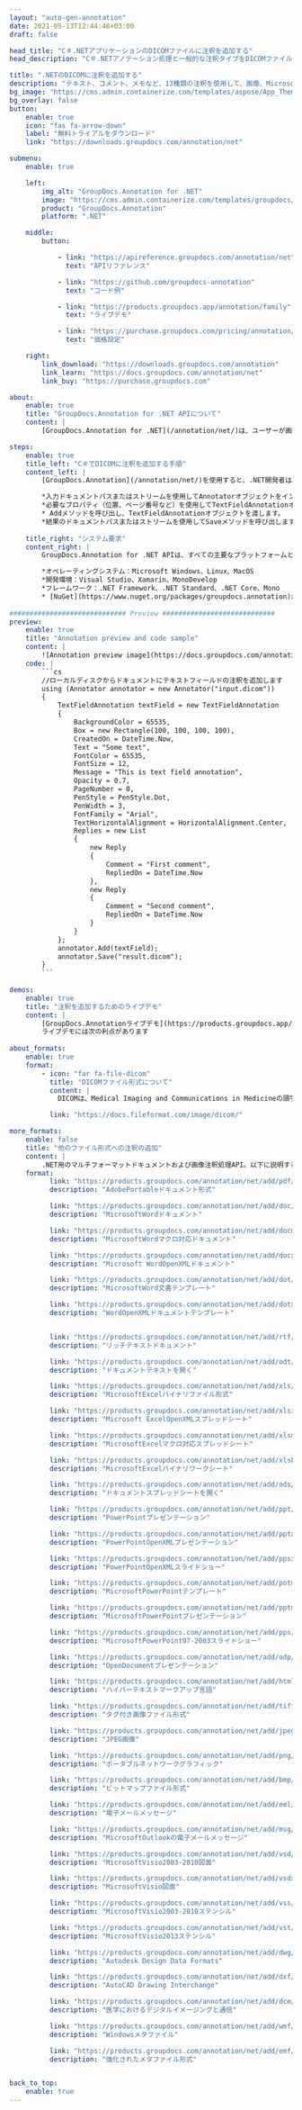 ```yaml
---
layout: "auto-gen-annotation"
date: 2021-05-13T12:44:48+03:00
draft: false

head_title: "C＃.NETアプリケーションのDICOMファイルに注釈を追加する"
head_description: "C＃.NETアノテーション処理と一般的な注釈タイプをDICOMファイル、画像、図面、およびドキュメントファイル形式に追加するための管理API."

title: ".NETのDICOMに注釈を追加する"
description: "テキスト、コメント、メモなど、13種類の注釈を使用して、画像、Microsoft Office、およびその他のドキュメントファイル形式に注釈を付けます。"
bg_image: "https://cms.admin.containerize.com/templates/aspose/App_Themes/V3/images/bg/header1.png"
bg_overlay: false
button:
    enable: true
    icon: "fas fa-arrow-down"
    label: "無料トライアルをダウンロード"
    link: "https://downloads.groupdocs.com/annotation/net"

submenu:
    enable: true

    left:
        img_alt: "GroupDocs.Annotation for .NET"
        image: "https://cms.admin.containerize.com/templates/groupdocs/images/product-logos/90x90-noborder/groupdocs-annotation-net.png"
        product: "GroupDocs.Annotation"
        platform: ".NET"

    middle:
        button:

            - link: "https://apireference.groupdocs.com/annotation/net"
              text: "APIリファレンス"

            - link: "https://github.com/groupdocs-annotation"
              text: "コード例"

            - link: "https://products.groupdocs.app/annotation/family"
              text: "ライブデモ"

            - link: "https://purchase.groupdocs.com/pricing/annotation/net"
              text: "価格設定"

    right:
        link_download: "https://downloads.groupdocs.com/annotation"
        link_learn: "https://docs.groupdocs.com/annotation/net"
        link_buy: "https://purchase.groupdocs.com"

about:
    enable: true
    title: "GroupDocs.Annotation for .NET APIについて"
    content: |
        [GroupDocs.Annotation for .NET](/annotation/net/)は、ユーザーが画像やドキュメントファイル形式に注釈を追加、[編集](/annotation/net/edit/dicom/)、[削除](/annotation/net/remove/dicom/)できるようにするネイティブ.NETAPIです。コメント、メモ、コメント、およびテキスト、グラフィックス、透かしを含むさまざまな注釈タイプをPDF、HTML、Word、Excel、Visioダイアグラム、プレゼンテーション、図面、画像、およびその他の多くのファイル形式に簡単に使用できます。注釈処理機能は、インポートされたドキュメントから注釈を正確に読み取ることができ、カスタマイズを実装した後、元のファイル形式または目的のファイル形式にエクスポートして戻すことができます。

steps:
    enable: true
    title_left: "C＃でDICOMに注釈を追加する手順"
    content_left: |
        [GroupDocs.Annotation](/annotation/net/)を使用すると、.NET開発者は、いくつかの簡単な手順を実装することで、アプリケーション内からDICOMファイルに注釈プロパティを簡単に追加できます。

        *入力ドキュメントパスまたはストリームを使用してAnnotatorオブジェクトをインスタンス化します。
        *必要なプロパティ（位置、ページ番号など）を使用してTextFieldAnnotationオブジェクトをインスタンス化します。
        * Addメソッドを呼び出し、TextFieldAnnotationオブジェクトを渡します。
        *結果のドキュメントパスまたはストリームを使用してSaveメソッドを呼び出します。
        
    title_right: "システム要求"
    content_right: |
        GroupDocs.Annotation for .NET APIは、すべての主要なプラットフォームとオペレーティングシステムでサポートされています。以下のコードを実行する前に、システムに次の前提条件がインストールされていることを確認してください。

        *オペレーティングシステム：Microsoft Windows、Linux、MacOS
        *開発環境：Visual Studio、Xamarin、MonoDevelop
        *フレームワーク：.NET Framework、.NET Standard、.NET Core、Mono
        * [NuGet](https://www.nuget.org/packages/groupdocs.annotation)から最新バージョンのGroupDocs.Annotationfor.NETをダウンロードします。
        
############################# Preview ############################
preview:
    enable: true
    title: "Annotation preview and code sample"
    content: |
        ![Annotation preview image](https://docs.groupdocs.com/annotation/java/images/add-text-field-annotation.png)
    code: |
        ```cs
        //ローカルディスクからドキュメントにテキストフィールドの注釈を追加します
        using (Annotator annotator = new Annotator("input.dicom"))
        {
        	TextFieldAnnotation textField = new TextFieldAnnotation
            {
            	BackgroundColor = 65535,
                Box = new Rectangle(100, 100, 100, 100),
                CreatedOn = DateTime.Now,
                Text = "Some text",
                FontColor = 65535,
                FontSize = 12,
                Message = "This is text field annotation",
                Opacity = 0.7,
                PageNumber = 0,
                PenStyle = PenStyle.Dot,
                PenWidth = 3,
                FontFamily = "Arial",
                TextHorizontalAlignment = HorizontalAlignment.Center,
                Replies = new List
                {
                	new Reply
                    {
                    	Comment = "First comment",
                        RepliedOn = DateTime.Now
                    },
                    new Reply
                    {
                    	Comment = "Second comment",
                        RepliedOn = DateTime.Now
                    }
                }
        	};
            annotator.Add(textField);
            annotator.Save("result.dicom");
        }
        ```
        
demos:
    enable: true
    title: "注釈を追加するためのライブデモ"
    content: |
        [GroupDocs.Annotationライブデモ](https://products.groupdocs.app/annotation/family)サイトにアクセスして、今すぐDICOMファイルに注釈を追加してください。  
        ライブデモには次の利点があります
        
about_formats:
    enable: true
    format:
        - icon: "far fa-file-dicom"
          title: "DICOMファイル形式について"
          content: |
            DICOMは、Medical Imaging and Communications in Medicineの頭字語であり、医療情報学の分野に関係しています。 DICOMは、ファイル形式の定義とネットワーク通信プロトコルを組み合わせたものです。 DICOMは.DCM拡張子を使用します。 .DCMは、フォーマット1.xとフォーマット2.xの2つの異なるフォーマットで存在します。 DCMフォーマット1.xは、通常と拡張の2つのバージョンでさらに利用できます。 DICOMは、さまざまなベンダーのプリンター、サーバー、スキャナーなどの医用画像装置の統合に使用され、一意性のために各患者の識別データも含まれています。 DICOMファイルは、DICOM形式の画像データを受信できる場合、2者間で共有できます。 DICOMの通信部分はアプリケーション層プロトコルであり、TCP/IPを使用してエンティティ間で通信します。 HTTPおよびHTTPSプロトコルは、DICOMのWebサービスに使用されます。 Webサービスでサポートされているバージョンは、1.0、1.1、2以降です。

          link: "https://docs.fileformat.com/image/dicom/"

more_formats:
    enable: false
    title: "他のファイル形式への注釈の追加"
    content: |
        .NET用のマルチフォーマットドキュメントおよび画像注釈処理API。以下に説明するように、一般的なファイル形式のいくつかに注釈を追加します。
    format: 
          link: "https://products.groupdocs.com/annotation/net/add/pdf/"
          description: "AdobePortableドキュメント形式"

          link: "https://products.groupdocs.com/annotation/net/add/doc/"
          description: "MicrosoftWordドキュメント"

          link: "https://products.groupdocs.com/annotation/net/add/docm/"
          description: "MicrosoftWordマクロ対応ドキュメント"

          link: "https://products.groupdocs.com/annotation/net/add/docx/"
          description: "Microsoft WordOpenXMLドキュメント"

          link: "https://products.groupdocs.com/annotation/net/add/dot/"
          description: "MicrosoftWord文書テンプレート"

          link: "https://products.groupdocs.com/annotation/net/add/dotx/"
          description: "WordOpenXMLドキュメントテンプレート"


          link: "https://products.groupdocs.com/annotation/net/add/rtf/"
          description: "リッチテキストドキュメント"

          link: "https://products.groupdocs.com/annotation/net/add/odt/"
          description: "ドキュメントテキストを開く"

          link: "https://products.groupdocs.com/annotation/net/add/xls/"
          description: "MicrosoftExcelバイナリファイル形式"

          link: "https://products.groupdocs.com/annotation/net/add/xlsx/"
          description: "Microsoft ExcelOpenXMLスプレッドシート"

          link: "https://products.groupdocs.com/annotation/net/add/xlsm/"
          description: "MicrosoftExcelマクロ対応スプレッドシート"

          link: "https://products.groupdocs.com/annotation/net/add/xlsb/"
          description: "MicrosoftExcelバイナリワークシート"

          link: "https://products.groupdocs.com/annotation/net/add/ods/"
          description: "ドキュメントスプレッドシートを開く"

          link: "https://products.groupdocs.com/annotation/net/add/ppt/"
          description: "PowerPointプレゼンテーション"

          link: "https://products.groupdocs.com/annotation/net/add/pptx/"
          description: "PowerPointOpenXMLプレゼンテーション"

          link: "https://products.groupdocs.com/annotation/net/add/ppsx/"
          description: "PowerPointOpenXMLスライドショー"

          link: "https://products.groupdocs.com/annotation/net/add/potm/"
          description: "MicrosoftPowerPointテンプレート"

          link: "https://products.groupdocs.com/annotation/net/add/pptm/"
          description: "MicrosoftPowerPointプレゼンテーション"

          link: "https://products.groupdocs.com/annotation/net/add/pps/"
          description: "MicrosoftPowerPoint97-2003スライドショー"

          link: "https://products.groupdocs.com/annotation/net/add/odp/"
          description: "OpenDocumentプレゼンテーション"

          link: "https://products.groupdocs.com/annotation/net/add/html/"
          description: "ハイパーテキストマークアップ言語"

          link: "https://products.groupdocs.com/annotation/net/add/tiff/"
          description: "タグ付き画像ファイル形式"

          link: "https://products.groupdocs.com/annotation/net/add/jpeg/"
          description: "JPEG画像"

          link: "https://products.groupdocs.com/annotation/net/add/png/"
          description: "ポータブルネットワークグラフィック"

          link: "https://products.groupdocs.com/annotation/net/add/bmp/"
          description: "ビットマップファイル形式"

          link: "https://products.groupdocs.com/annotation/net/add/eml/"
          description: "電子メールメッセージ"

          link: "https://products.groupdocs.com/annotation/net/add/msg/"
          description: "MicrosoftOutlookの電子メールメッセージ"

          link: "https://products.groupdocs.com/annotation/net/add/vsd/"
          description: "MicrosoftVisio2003-2010図面"

          link: "https://products.groupdocs.com/annotation/net/add/vsdx/"
          description: "MicrosoftVisio図面"

          link: "https://products.groupdocs.com/annotation/net/add/vss/"
          description: "MicrosoftVisio2003-2010ステンシル"

          link: "https://products.groupdocs.com/annotation/net/add/vst/"
          description: "MicrosoftVisio2013ステンシル"

          link: "https://products.groupdocs.com/annotation/net/add/dwg/"
          description: "Autodesk Design Data Formats"

          link: "https://products.groupdocs.com/annotation/net/add/dxf/"
          description: "AutoCAD Drawing Interchange"

          link: "https://products.groupdocs.com/annotation/net/add/dcm/"
          description: "医学におけるデジタルイメージングと通信"

          link: "https://products.groupdocs.com/annotation/net/add/wmf/"
          description: "Windowsメタファイル"

          link: "https://products.groupdocs.com/annotation/net/add/emf/"
          description: "強化されたメタファイル形式"


back_to_top:
    enable: true
---
```

